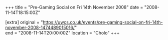 +++
title = "Pre-Gaming Social on Fri 14th November 2008"
date = "2008-11-14T18:15:00Z"

[extra]
original = "https://uwcs.co.uk/events/pre-gaming-social-on-fri-14th-november-2008-1474489015016/"    
end = "2008-11-14T20:00:00Z"
location = "Cholo"
+++



